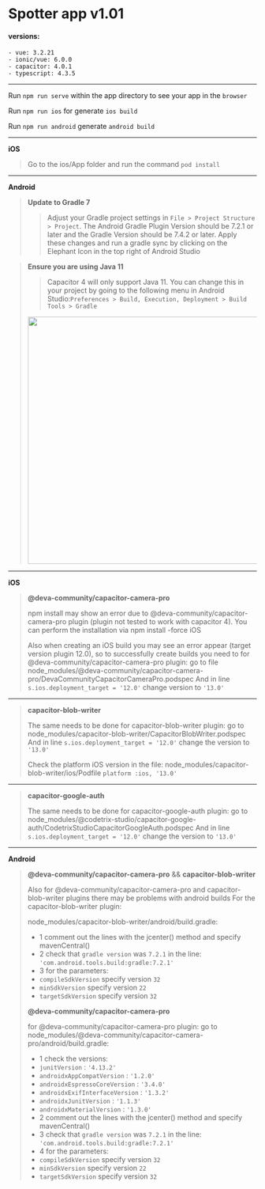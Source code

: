 # Spotter app v1.01

#### versions:
```
- vue: 3.2.21
- ionic/vue: 6.0.0
- capacitor: 4.0.1
- typescript: 4.3.5
```
---------------	
Run ```npm run serve``` within the app directory to see your app in the ```browser```

Run ```npm run ios``` for generate ```ios build```

Run ```npm run android``` generate ```android build```

---------------
**iOS**

> Go to the ios/App folder and run the command
``` pod install ```

---------------
**Android**

>**Update to Gradle 7**
>>Adjust your Gradle project settings in ```File > Project Structure > Project```. The Android Gradle Plugin Version should be 7.2.1 or later and the Gradle Version should be 7.4.2 or later. Apply these changes and run a gradle sync by clicking on the Elephant Icon in the top right of Android Studio

>**Ensure you are using Java 11**
>>Capacitor 4 will only support Java 11. You can change this in your project by going to the following menu in Android Studio:```Preferences > Build, Execution, Deployment > Build Tools > Gradle```
><img src="https://capacitorjs.com/docs/assets/images/android-java-11-3a689fb5f10e972db655982aa0e8c0eb.png" width="500">

---------------
**iOS**
>**@deva-community/capacitor-camera-pro**
>
> npm install may show an error due to @deva-community/capacitor-camera-pro plugin (plugin not tested to work with capacitor 4).
You can perform the installation via npm install -force iOS
>
> Also when creating an iOS build you may see an error appear (target version plugin 12.0), so to successfully create builds you need to
for @deva-community/capacitor-camera-pro plugin: go to file node_modules/@deva-community/capacitor-camera-pro/DevaCommunityCapacitorCameraPro.podspec
And in line ```s.ios.deployment_target = '12.0'``` change version to ```'13.0'```
---------------
>**capacitor-blob-writer**
> 
> The same needs to be done for capacitor-blob-writer plugin: go to node_modules/capacitor-blob-writer/CapacitorBlobWriter.podspec
And in line ```s.ios.deployment_target = '12.0'``` change the version to ```'13.0'```
>
> Check the platform iOS version in the file: node_modules/capacitor-blob-writer/ios/Podfile
```platform :ios, '13.0'```
---------------
>**capacitor-google-auth**
> 
> The same needs to be done for capacitor-google-auth plugin: go to node_modules/@codetrix-studio/capacitor-google-auth/CodetrixStudioCapacitorGoogleAuth.podspec
And in line ```s.ios.deployment_target = '12.0'``` change the version to ```'13.0'```
>

---------------

**Android**
>**@deva-community/capacitor-camera-pro** && **capacitor-blob-writer**
>
> Also for @deva-community/capacitor-camera-pro and capacitor-blob-writer plugins there may be problems with android builds
> For the capacitor-blob-writer plugin:
>
> node_modules/capacitor-blob-writer/android/build.gradle:
> - 1 comment out the lines with the jcenter() method and specify mavenCentral()
> - 2 check that ```gradle version``` was ```7.2.1``` in the line: ```'com.android.tools.build:gradle:7.2.1'```
> - 3 for the parameters: 
>  - ```compileSdkVersion``` specify version ```32```
>  - ```minSdkVersion``` specify version ```22```
>  - ```targetSdkVersion``` specify version ```32```
>
> **@deva-community/capacitor-camera-pro**
> 
> for @deva-community/capacitor-camera-pro plugin: go to node_modules/@deva-community/capacitor-camera-pro/android/build.gradle:
> - 1 check the versions: 
>  - ```junitVersion``` : ```'4.13.2' ```
>  - ```androidxAppCompatVersion``` : ```'1.2.0' ```
>  - ```androidxEspressoCoreVersion``` : ```'3.4.0'```
>  - ```androidxExifInterfaceVersion``` : ```'1.3.2'```
>  - ```androidxJunitVersion``` : ```'1.1.3'```
>  - ```androidxMaterialVersion``` : ```'1.3.0'```
> - 2 comment out the lines with the jcenter() method and specify mavenCentral()
> - 3 check that ```gradle version``` was ```7.2.1``` in the line: ```'com.android.tools.build:gradle:7.2.1'```
> - 4 for the parameters:
>  - ```compileSdkVersion``` specify version ```32```
>  - ```minSdkVersion``` specify version ```22```
>  - ```targetSdkVersion``` specify version ```32```
